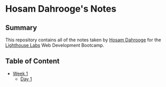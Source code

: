 # Hosam Dahrooge's Notes

## Summary 

This repository contains all of the notes taken by [Hosam Dahrooge](https://github.com/Just-Hosam) for the [Lighthouse Labs](https://www.lighthouselabs.ca/) Web Development Bootcamp.

## Table of Content

* [Week 1](/Week_1)
  * [Day 1](/Week_1/Day_1)